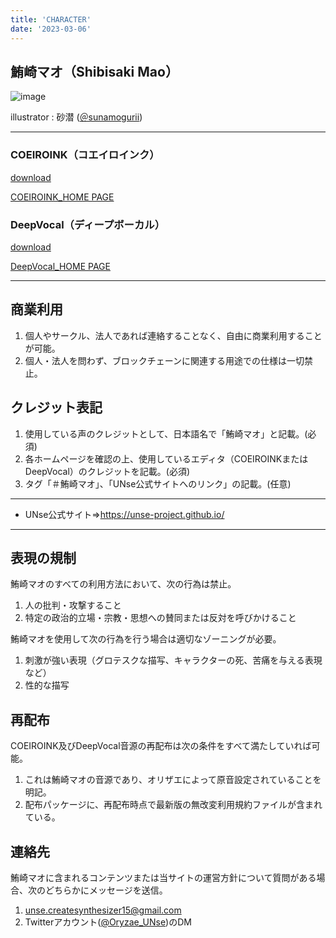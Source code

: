 ```yaml
---
title: 'CHARACTER'
date: '2023-03-06'
---
```


## 鮪崎マオ（Shibisaki Mao）

![image](/images/ima_01_01.png)

illustrator : 砂潜 ([＠sunamogurii](https://twitter.com/sunamogurii))


***

### COEIROINK（コエイロインク）

[download](https://drive.google.com/drive/folders/1FNFMP8WDFBKIMX8hOlwFC5PedVjNpRGr?usp=sharing "COEIROINK_model")

[COEIROINK_HOME PAGE](https://coeiroink.com/ "COEIROINK_HOME PAGE")

### DeepVocal（ディープボーカル）

[download](https://drive.google.com/drive/folders/1MGw83c29d_qh93rk-m_Jt6QVGrenWHLI?usp=sharing "DeepVocal_model")

[DeepVocal_HOME PAGE](https://www.deep-vocal.com/#/ "DeepVocal_HOME PAGE")

***

## 商業利用

1. 個人やサークル、法人であれば連絡することなく、自由に商業利用することが可能。
2. 個人・法人を問わず、ブロックチェーンに関連する用途での仕様は一切禁止。

## クレジット表記

1. 使用している声のクレジットとして、日本語名で「鮪崎マオ」と記載。(必須)
2. 各ホームページを確認の上、使用しているエディタ（COEIROINKまたはDeepVocal）のクレジットを記載。(必須)
3. タグ「＃鮪崎マオ」、「UNse公式サイトへのリンク」の記載。(任意)

***

* UNse公式サイト⇒https://unse-project.github.io/

***

## 表現の規制

鮪崎マオのすべての利用方法において、次の行為は禁止。

1. 人の批判・攻撃すること
2. 特定の政治的立場・宗教・思想への賛同または反対を呼びかけること

鮪崎マオを使用して次の行為を行う場合は適切なゾーニングが必要。

1. 刺激が強い表現（グロテスクな描写、キャラクターの死、苦痛を与える表現など）
2. 性的な描写

## 再配布

COEIROINK及びDeepVocal音源の再配布は次の条件をすべて満たしていれば可能。

1. これは鮪崎マオの音源であり、オリザエによって原音設定されていることを明記。
2. 配布パッケージに、再配布時点で最新版の無改変利用規約ファイルが含まれている。

## 連絡先

鮪崎マオに含まれるコンテンツまたは当サイトの運営方針について質問がある場合、次のどちらかにメッセージを送信。

1. unse.createsynthesizer15@gmail.com
2. Twitterアカウント([@Oryzae_UNse](https://twitter.com/Oryzae_UNse))のDM